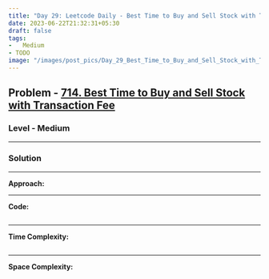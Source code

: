 ```yaml
---
title: "Day 29: Leetcode Daily - Best Time to Buy and Sell Stock with Transaction Fee"
date: 2023-06-22T21:32:31+05:30
draft: false
tags:
-   Medium
- TODO
image: "/images/post_pics/Day_29_Best_Time_to_Buy_and_Sell_Stock_with_Transaction_Fee/Cover.png"
---
```



## Problem - [714. Best Time to Buy and Sell Stock with Transaction Fee](https://leetcode.com/problems/best-time-to-buy-and-sell-stock-with-transaction-fee/)

### Level - Medium
---

### Solution

---
**Approach:**


---

**Code:**

```java


```
---

**Time Complexity:**
```

```

---

**Space Complexity:**
```

```


